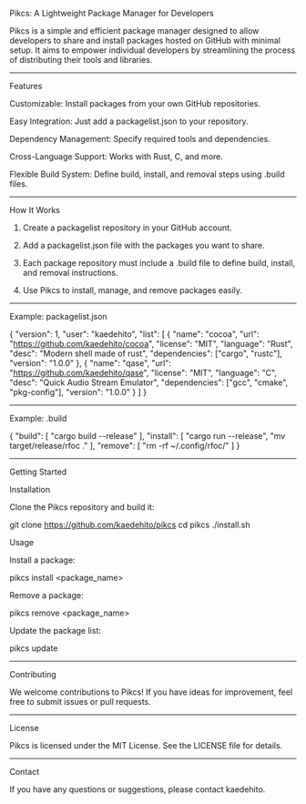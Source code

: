 Pikcs: A Lightweight Package Manager for Developers

Pikcs is a simple and efficient package manager designed to allow developers to share and install packages hosted on GitHub with minimal setup. It aims to empower individual developers by streamlining the process of distributing their tools and libraries.


---

Features

Customizable: Install packages from your own GitHub repositories.

Easy Integration: Just add a packagelist.json to your repository.

Dependency Management: Specify required tools and dependencies.

Cross-Language Support: Works with Rust, C, and more.

Flexible Build System: Define build, install, and removal steps using .build files.



---

How It Works

1. Create a packagelist repository in your GitHub account.


2. Add a packagelist.json file with the packages you want to share.


3. Each package repository must include a .build file to define build, install, and removal instructions.


4. Use Pikcs to install, manage, and remove packages easily.




---

Example: packagelist.json

{
  "version": 1,
  "user": "kaedehito",
  "list": [
    {
      "name": "cocoa",
      "url": "https://github.com/kaedehito/cocoa",
      "license": "MIT",
      "language": "Rust",
      "desc": "Modern shell made of rust",
      "dependencies": ["cargo", "rustc"],
      "version": "1.0.0"
    },
    {
      "name": "qase",
      "url": "https://github.com/kaedehito/qase",
      "license": "MIT",
      "language": "C",
      "desc": "Quick Audio Stream Emulator",
      "dependencies": ["gcc", "cmake", "pkg-config"],
      "version": "1.0.0"
    }
  ]
}


---

Example: .build

{
  "build": [
    "cargo build --release"
  ],
  "install": [
    "cargo run --release",
    "mv target/release/rfoc ."
  ],
  "remove": [
    "rm -rf ~/.config/rfoc/"
  ]
}


---

Getting Started

Installation

Clone the Pikcs repository and build it:

git clone https://github.com/kaedehito/pikcs
cd pikcs
./install.sh

Usage

Install a package:

pikcs install <package_name>

Remove a package:

pikcs remove <package_name>

Update the package list:

pikcs update



---

Contributing

We welcome contributions to Pikcs! If you have ideas for improvement, feel free to submit issues or pull requests.


---

License

Pikcs is licensed under the MIT License. See the LICENSE file for details.


---

Contact

If you have any questions or suggestions, please contact kaedehito.

